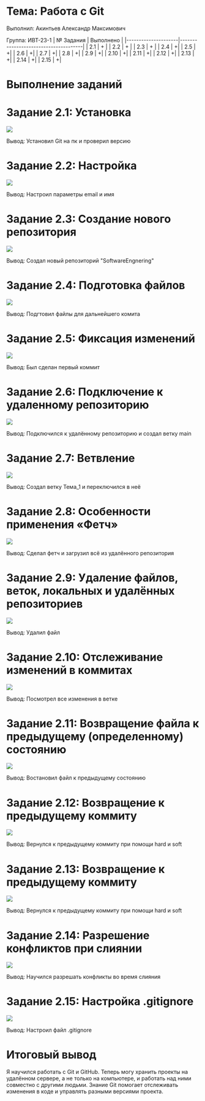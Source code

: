# Тема: Работа с Git
Выполнил: Акинтьев Александр Максимович 

Группа: ИВТ-23-1
| № Задания           | Выполнено                              |
|---------------------|--------------------------------------|
| 2.1      | +             |
| 2.2   | +        |
| 2.3           | +     | 
| 2.4   | +|
| 2.5   | +|
| 2.6   | +|
| 2.7   | +|
| 2.8   | +|
| 2.9   | +|
| 2.10   | +|
| 2.11   | +|
| 2.12   | +|
| 2.13   | +|
| 2.14   | +|
| 2.15   | +|
# Выполнение заданий
# Задание 2.1: Установка
![](screenshots/git1.png)

Вывод: Установил Git на пк и проверил версию
# Задание 2.2: Настройка
![](screenshots/git2.png)

Вывод: Настроил параметры email и имя

# Задание 2.3: Создание нового репозитория
![](screenshots/git3.png)

Вывод: Создал новый репозиторий "SoftwareEngnering"

# Задание 2.4: Подготовка файлов
![](screenshots/git4.png)

Вывод: Подгтовил файлы для дальнейшего комита

# Задание 2.5: Фиксация изменений
![](screenshots/git5.png)

Вывод: Был сделан первый коммит

# Задание 2.6: Подключение к удаленному репозиторию
![](screenshots/git6.png)

Вывод: Подключился к удалённому репозиторию и создал ветку main

# Задание 2.7: Ветвление
![](screenshots/git7.png)

Вывод: Создал ветку Тема_1 и переключился в неё

# Задание 2.8: Особенности применения «Фетч»
![](screenshots/git8.png)

Вывод: Сделал фетч и загрузил всё из удалённого репозитория

# Задание 2.9: Удаление файлов, веток, локальных и удалённых репозиториев
![](screenshots/git9.png)

Вывод: Удалил файл

# Задание 2.10: Отслеживание изменений в коммитах
![](screenshots/git10.png)

Вывод: Посмотрел все изменения в ветке 

# Задание 2.11: Возвращение файла к предыдущему (определенному) состоянию
![](screenshots/git11.png)

Вывод: Востановил файл к предыдущему состоянию

# Задание 2.12: Возвращение к предыдущему коммиту
![](screenshots/git12.png)

Вывод: Вернулся к предыдущему коммиту при помощи hard и soft

# Задание 2.13: Возвращение к предыдущему коммиту
![](screenshots/git13.png)

Вывод: Вернулся к предыдущему коммиту при помощи hard и soft

# Задание 2.14: Разрешение конфликтов при слиянии
![](screenshots/git14.png)

Вывод: Научился разрешать конфликты во время слияния

# Задание 2.15: Настройка .gitignore
![](screenshots/git15.png)

Вывод: Настроил файл .gitignore

# Итоговый вывод
Я научился работать с Git и GitHub. Теперь могу хранить проекты на удалённом сервере, а не только на компьютере, и работать над ними совместно с другими людьми. Знание Git помогает отслеживать изменения в коде и управлять разными версиями проекта.

